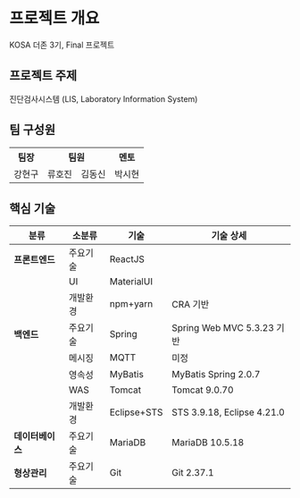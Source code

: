 # 프로젝트 개요

KOSA 더존 3기, Final 프로젝트

## 프로젝트 주제

진단검사시스템 (LIS, Laboratory Information System)

## 팀 구성원

<table>
  <tr>
    <th>팀장</th>
    <th colspan="2">팀원</th>
    <th>멘토</th>
  </tr>
  <tr>
    <td>강현구</td>
    <td>류호진</td>
    <td>김동신</td>
    <td>박시현</td>
  </tr>
</table>

## 핵심 기술

| 분류 | 소분류 | 기술 | 기술 상세 |
|-|-|-|-|
| **프론트엔드** | 주요기술 | ReactJS | |
| | UI | MaterialUI | | 
| | 개발환경 | npm+yarn | CRA 기반 |
| **백엔드** | 주요기술 | Spring | Spring Web MVC 5.3.23 기반 |
| | 메시징 | MQTT | 미정 |
| | 영속성 | MyBatis | MyBatis Spring 2.0.7 |
| | WAS | Tomcat | Tomcat 9.0.70 |
| | 개발환경 | Eclipse+STS | STS 3.9.18, Eclipse 4.21.0 |
| **데이터베이스** | 주요기술 | MariaDB | MariaDB 10.5.18 |
| **형상관리** | 주요기술 | Git | Git 2.37.1 |
